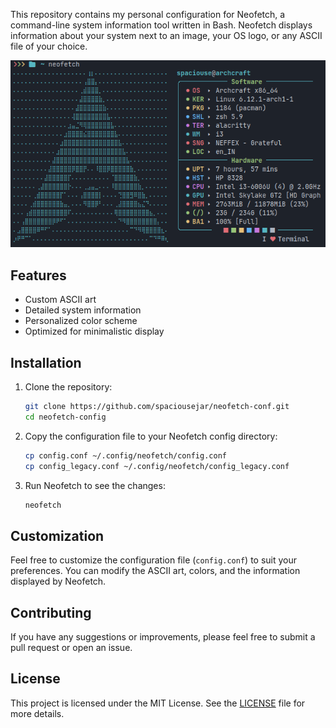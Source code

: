 This repository contains my personal configuration for Neofetch, a command-line system information tool written in Bash. Neofetch displays information about your system next to an image, your OS logo, or any ASCII file of your choice.

![Demo Image](demo.png)


## Features

- Custom ASCII art
- Detailed system information
- Personalized color scheme
- Optimized for minimalistic display

## Installation

1. Clone the repository:
   ```sh
   git clone https://github.com/spaciousejar/neofetch-conf.git
   cd neofetch-config
   ```

2. Copy the configuration file to your Neofetch config directory:
   ```sh
   cp config.conf ~/.config/neofetch/config.conf
   cp config_legacy.conf ~/.config/neofetch/config_legacy.conf
   ```

3. Run Neofetch to see the changes:
   ```sh
   neofetch
   ```

## Customization

Feel free to customize the configuration file (`config.conf`) to suit your preferences. You can modify the ASCII art, colors, and the information displayed by Neofetch.

## Contributing

If you have any suggestions or improvements, please feel free to submit a pull request or open an issue.

## License

This project is licensed under the MIT License. See the [LICENSE](LICENSE) file for more details.
